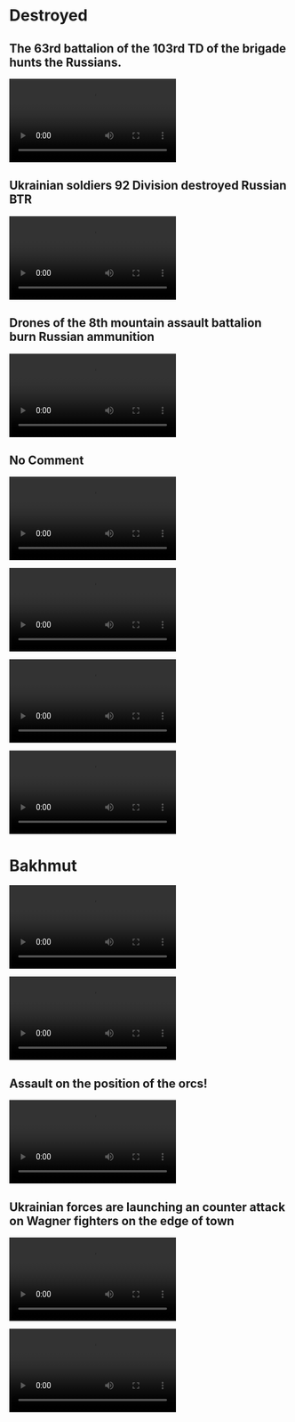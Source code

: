 # Destroyed

## The 63rd battalion of the 103rd TD of the brigade hunts the Russians.

<video 
  src="https://user-images.githubusercontent.com/34960418/208985381-e456a7f3-99f4-4052-9614-dfebd1554e36.mp4" controls="controls" style="max-width: 730px;">
</video>

## Ukrainian soldiers 92 Division destroyed Russian BTR

<video 
  src="https://user-images.githubusercontent.com/34960418/208994915-d4bd2585-dda1-4725-b4af-93112987eefd.mp4" controls="controls" style="max-width: 730px;">
</video>

## Drones of the 8th mountain assault battalion burn Russian ammunition

<video 
  src="https://user-images.githubusercontent.com/34960418/208997103-a0671cb8-a325-488f-a4a3-a0dae77baf7c.mp4" controls="controls" style="max-width: 730px;">
</video>


## No Comment

<video 
  src="https://user-images.githubusercontent.com/34960418/208961994-12234c0f-87a9-44c2-a708-d46cf8accae8.mp4" controls="controls" style="max-width: 730px;">
</video>

<video 
  src="https://user-images.githubusercontent.com/34960418/208991341-72b26728-0e02-4fbd-8dfb-e031b7a84f7f.mp4" controls="controls" style="max-width: 730px;">
</video>

<video 
  src="https://user-images.githubusercontent.com/34960418/208992499-1aae3671-1acc-4301-9ffe-aebdeb7b836c.mp4" controls="controls" style="max-width: 730px;">
</video>

<video 
  src="https://user-images.githubusercontent.com/34960418/208994177-354f1143-0863-4dbc-bb2c-2a38ed2014c3.mp4" controls="controls" style="max-width: 730px;">
</video>








# Bakhmut

<video 
  src="https://user-images.githubusercontent.com/34960418/208996616-1e8990f1-ab5e-4882-9a84-376b51a8025c.mp4" controls="controls" style="max-width: 730px;">
</video>

<video 
  src="https://user-images.githubusercontent.com/34960418/208996201-a229f287-a43a-4a2e-8aea-df374a08d557.mp4" controls="controls" style="max-width: 730px;">
</video>

## Assault on the position of the orcs!

<video 
  src="https://user-images.githubusercontent.com/34960418/208990558-ffa9c826-7c47-434b-8707-c5f00a729eb2.mp4" controls="controls" style="max-width: 730px;">
</video>

## Ukrainian forces are launching an counter attack on Wagner fighters on the edge of town

<video 
  src="https://user-images.githubusercontent.com/34960418/208984975-8841e2d8-8d6c-4c32-9921-fa33f7502c3f.mp4" controls="controls" style="max-width: 730px;">
</video>

<video 
  src="https://user-images.githubusercontent.com/34960418/208989705-34bb37b6-f0f3-49c5-b23f-42c7e24db197.mp4" controls="controls" style="max-width: 730px;">
</video>


